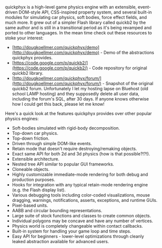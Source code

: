quickphyx is a high-level game physics engine with an extensible, event-driven DOM-style API, CSS-inspired property system, and several built-in modules for simulating car physics, soft bodies, force effect fields, and much more. It grew out of a simpler Flash library called quickb2 by the same author and is still in a transitional period as it's being revamped and ported to other languages. In the mean time check out these resources to stoke your interest:

* [http://dougkoellmer.com/quickphyx/demo](http://dougkoellmer.com/quickphyx/demo) - Demo of the abstractions quickphyx provides.
* [https://code.google.com/p/quickb2/](https://code.google.com/p/quickb2/) - Code repository for original quickb2 library.
* [http://dougkoellmer.com/quickphyx/forum/](http://dougkoellmer.com/quickphyx/forum/) - Snapshot of the original quickb2 forum. Unfortunately I let my hosting lapse on Bluehost (old school LAMP hosting) and they supposedly delete all user data, including the forum's SQL, after 30 days. If anyone knows otherwise how I could get this back, please let me know!
  
  
  
Here's a quick look at the features quickphyx provides over other popular physics engines:

* Soft-bodies simulated with rigid-body decomposition.
* Top-down car physics.
* Top-down friction.
* Driven through simple DOM-like events.
* Retain mode that doesn't require destroying/remaking objects.
* Exact same API for both 2d and 3d physics (how is that possible?!?!).
* Extensible architecture.
* Nested tree API similar to popular GUI frameworks.
* Cloneable objects.
* Highly customizable immediate-mode rendering for both debug and production purposes.
* Hooks for integration with any typical retain-mode rendering engine (e.g. the Flash display list).
* Various debugging tools including color-coded visualizations, mouse dragging, warnings, notifications, asserts, exceptions, and runtime GUIs.
* Pixel-based units.
* AABB and circular bounding representations.
* Large suite of stock functions and classes to create common objects.
* Individual polygons may be concave and have any number of vertices.
* Physics world is completely changeable within contact callbacks.
* Built-in system for handling your game loop and time steps.
* Easy API for beginners - lower-level optimizations through cleanly leaked abstraction available for advanced users.
